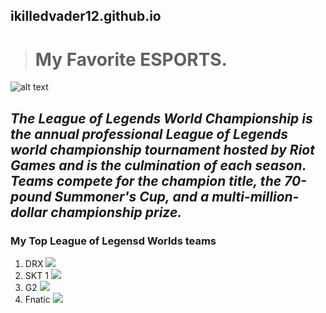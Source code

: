 ##  ikilledvader12.github.io
># My Favorite ESPORTS.
![alt text](https://images.contentstack.io/v3/assets/bltad9188aa9a70543a/bltee0947ea235d63dd/632140fd5a8acf5d92ccd8e0/W22_TEMPLATE_16x9_KV_GENERIC_PLAYINS.png?width=3200&height=1800)
## ***The League of Legends World Championship is the annual professional League of Legends world championship tournament hosted by Riot Games and is the culmination of each season. Teams compete for the champion title, the 70-pound Summoner's Cup, and a multi-million-dollar championship prize.***
### My Top League of Legensd Worlds teams
1. DRX
![](https://static.gosugamers.net/87/b7/3d/726181f80a5c374127ae81c50ef7390d40731b7d5b3601752586902d50.jpg)
2. SKT 1
![](https://notagamer.net/wp-content/uploads/2021/11/t1-roster-2021-1140x570-1.jpeg)
3. G2
![](https://d1ki6hjeuoplax.cloudfront.net/images/_headerImage/7373423/g2-esports-2021.webp)
4. Fnatic
![](https://s.yimg.com/ny/api/res/1.2/Zq6KOr25PzzzdrhJRKKIEA--/YXBwaWQ9aGlnaGxhbmRlcjt3PTEyMDA7aD02NzU-/https://s.yimg.com/os/creatr-uploaded-images/2022-01/c794d010-751e-11ec-92d9-5e867c087b04)
